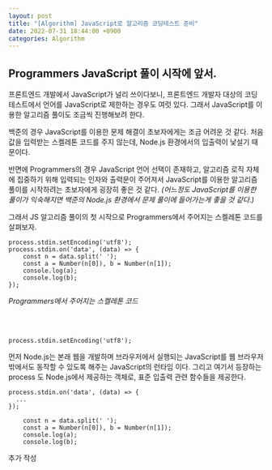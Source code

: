```yaml
---
layout: post
title: "[Algorithm] JavaScript로 알고리즘 코딩테스트 준비"
date: 2022-07-31 18:44:00 +0900
categories: Algorithm
---
```


## Programmers JavaScript 풀이 시작에 앞서.

프론트엔드 개발에서 JavaScript가 널리 쓰이다보니, 프론트엔드 개발자 대상의 코딩테스트에서 언어를 JavaScript로 제한하는 경우도 여럿 있다.
그래서 JavaScript를 이용한 알고리즘 풀이도 조금씩 진행해보려 한다.

백준의 경우 JavaScript를 이용한 문제 해결이 초보자에게는 조금 어려운 것 같다.
처음 값을 입력받는 스켈레톤 코드를 주지 않는데, Node.js 환경에서의 입출력이 낯설기 때문이다.

반면에 Programmers의 경우 JavaScript 언어 선택이 존재하고, 알고리즘 로직 자체에 집중하기 위해 입력되는 인자와 출력문이 주어져서 JavaScript를 이용한 알고리즘 풀이를 시작하려는 초보자에게 굉장히 좋은 것 같다. _(어느정도 JavaScript를 이용한 풀이가 익숙해지면 백준의 Node.js 환경에서 문제 풀이에 들어가는게 좋을 것 같다.)_

그래서 JS 알고리즘 풀이의 첫 시작으로 Programmers에서 주어지는 스켈레톤 코드를 살펴보자.

```
process.stdin.setEncoding('utf8');
process.stdin.on('data', (data) => {
    const n = data.split(' ');
    const a = Number(n[0]), b = Number(n[1]);
    console.log(a);
    console.log(b);
});
```
_Programmers에서 주어지는 스켈레톤 코드_

<br/>
<br/>

```
process.stdin.setEncoding('utf8');
```

먼저 Node.js는 본래 웹을 개발하며 브라우저에서 실행되는 JavaScript를 웹 브라우저 밖에서도 동작할 수 있도록 해주는 JavaScript의 런타임 이다.
그리고 여기서 등장하는 process 도 Node.js에서 제공하는 객체로, 표준 입출력 관련 함수들을 제공한다.

```
process.stdin.on('data', (data) => {
  ...
});
```

```
    const n = data.split(' ');
    const a = Number(n[0]), b = Number(n[1]);
    console.log(a);
    console.log(b);
```

추가 작성